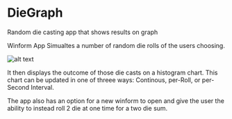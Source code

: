 # DieGraph
Random die casting app that shows results on graph


Winform App Simualtes a number of random die rolls of the users choosing.

![alt text](https://imgur.com/a/YthffWt)

It then displays the outcome of those die casts on a histogram chart.
This chart can be updated in one of threee ways: Continous, per-Roll, or per-Second Interval.

The app also has an option for a new winform to open and give the user the ability to instead roll 2 die at one time for a two die sum.
